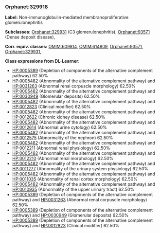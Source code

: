 
### [Orphanet:329918](http://www.orpha.net/ORDO/Orphanet_329918)
**Label:** Non-immunoglobulin-mediated membranoproliferative glomerulonephritis

**Subclasses:** [Orphanet:329931](http://www.orpha.net/ORDO/Orphanet_329931) (C3 glomerulonephritis), [Orphanet:93571](http://www.orpha.net/ORDO/Orphanet_93571) (Dense deposit disease), 

**Corr. equiv. classes:** [OMIM:609814](http://purl.obolibrary.org/obo/OMIM_609814), [OMIM:614809](http://purl.obolibrary.org/obo/OMIM_614809), [Orphanet:93571](http://www.orpha.net/ORDO/Orphanet_93571), [Orphanet:329931](http://www.orpha.net/ORDO/Orphanet_329931), 

**Class expressions from DL-Learner:**

- [HP:0005389](http://purl.obolibrary.org/obo/HP_0005389) (Depletion of components of the alternative complement pathway) 62.50%
- [HP:0005482](http://purl.obolibrary.org/obo/HP_0005482) (Abnormality of the alternative complement pathway) and [HP:0031263](http://purl.obolibrary.org/obo/HP_0031263) (Abnormal renal corpuscle morphology) 62.50%
- [HP:0005482](http://purl.obolibrary.org/obo/HP_0005482) (Abnormality of the alternative complement pathway) and [HP:0030949](http://purl.obolibrary.org/obo/HP_0030949) (Glomerular deposits) 62.50%
- [HP:0005482](http://purl.obolibrary.org/obo/HP_0005482) (Abnormality of the alternative complement pathway) and [HP:0012823](http://purl.obolibrary.org/obo/HP_0012823) (Clinical modifier) 62.50%
- [HP:0005482](http://purl.obolibrary.org/obo/HP_0005482) (Abnormality of the alternative complement pathway) and [HP:0012622](http://purl.obolibrary.org/obo/HP_0012622) (Chronic kidney disease) 62.50%
- [HP:0005482](http://purl.obolibrary.org/obo/HP_0005482) (Abnormality of the alternative complement pathway) and [HP:0012614](http://purl.obolibrary.org/obo/HP_0012614) (Abnormal urine cytology) 62.50%
- [HP:0005482](http://purl.obolibrary.org/obo/HP_0005482) (Abnormality of the alternative complement pathway) and [HP:0012575](http://purl.obolibrary.org/obo/HP_0012575) (Abnormality of the nephron) 62.50%
- [HP:0005482](http://purl.obolibrary.org/obo/HP_0005482) (Abnormality of the alternative complement pathway) and [HP:0012211](http://purl.obolibrary.org/obo/HP_0012211) (Abnormal renal physiology) 62.50%
- [HP:0005482](http://purl.obolibrary.org/obo/HP_0005482) (Abnormality of the alternative complement pathway) and [HP:0012210](http://purl.obolibrary.org/obo/HP_0012210) (Abnormal renal morphology) 62.50%
- [HP:0005482](http://purl.obolibrary.org/obo/HP_0005482) (Abnormality of the alternative complement pathway) and [HP:0011277](http://purl.obolibrary.org/obo/HP_0011277) (Abnormality of the urinary system physiology) 62.50%
- [HP:0005482](http://purl.obolibrary.org/obo/HP_0005482) (Abnormality of the alternative complement pathway) and [HP:0011035](http://purl.obolibrary.org/obo/HP_0011035) (Abnormality of renal cortex morphology) 62.50%
- [HP:0005482](http://purl.obolibrary.org/obo/HP_0005482) (Abnormality of the alternative complement pathway) and [HP:0010935](http://purl.obolibrary.org/obo/HP_0010935) (Abnormality of the upper urinary tract) 62.50%
- [HP:0005389](http://purl.obolibrary.org/obo/HP_0005389) (Depletion of components of the alternative complement pathway) and [HP:0031263](http://purl.obolibrary.org/obo/HP_0031263) (Abnormal renal corpuscle morphology) 62.50%
- [HP:0005389](http://purl.obolibrary.org/obo/HP_0005389) (Depletion of components of the alternative complement pathway) and [HP:0030949](http://purl.obolibrary.org/obo/HP_0030949) (Glomerular deposits) 62.50%
- [HP:0005389](http://purl.obolibrary.org/obo/HP_0005389) (Depletion of components of the alternative complement pathway) and [HP:0012823](http://purl.obolibrary.org/obo/HP_0012823) (Clinical modifier) 62.50%


